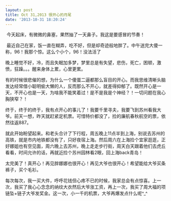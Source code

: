 ```yaml
---
layout: post
title: Oct 31,2013 很开心的月尾
date: '2013-10-31 18:20:24'
---
```



 今天起床，有微微的鼻塞，果然抽了一天鼻子。我这是要感冒的节奏！

 最近自己在家，饭一直在糊弄，吃不好，但是却奇迹般地胖了。中午送完大傻一称，96！我那个惊。这么个小个，96！没法活了

晚上睡觉不好，冷，而且失眠加多梦，梦里总是有失望，悲伤，死亡，困顿，激愤，狂躁。。。醒来身体上累，心里更累。

有的时候很悲催的想，为什么一个傻蛋二逼都那么盲目的开心。而我思维清晰头脑发达经常借小聪明偷大懒的人，反而那么不开心，就差得抑郁了。既然开心是一天，不开心也是一天，为啥我不能笑着过！是不是我是个神经？！一切问题在我心胸狭窄？！

终于，终于的终于，我有点开心的事儿了！我要千里寻夫，我要飞到苏州看我大爷。前天一想，昨天就赶紧定机票。可惜特价都没了，捡的廉航春秋航空的票，依然往返887。

就此开始盼望起来。和老头合计了下行程，周五晚上11点半到上海，别说去苏州的高铁，就是市内地铁都没有了，只好夜宿上海。然后周六在上海捡个宜家逛逛，正好娜姐也有空见面，周六晚上去苏州，晚上走走步行街，周天白天跟着他们去虎丘看看，时间允许的话，再就近捡个苏州园林看2眼，回上海back青岛！

太完美了！真开心！再见胖娜娜也很开心！再见大爷也很开心！希望能给大爷买条裤子，买个毛衫。

每次每次，我一买大件，呼呼花钱但心疼不已的时候，我家总会有点惊喜。上一次，我买了我心心念念的纳纹大衣然后大爷涨工资，再上一次，我买了周大福的项链坠+链子大爷发奖金。这一次，小一千的机票，大爷再爆发点什么呢^_^


